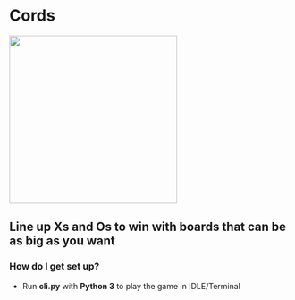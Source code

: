# Cords

<img src="http://i.imgur.com/xCUK65D.png" height=300 width=300>

## Line up Xs and Os to win with boards that can be as big as you want

### How do I get set up? ###

* Run **cli.py** with **Python 3** to play the game in IDLE/Terminal